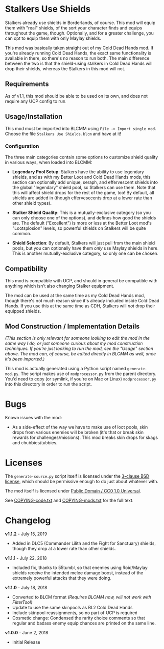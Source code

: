 Stalkers Use Shields
====================

Stalkers already use shields in Borderlands, of course.  This mod will
equip them with "real" shields, of the sort your character finds and equips
throughout the game, though.  Optionally, and for a greater challenge, you
can opt to equip them with only Maylay shields.

This mod was basically taken straight out of my Cold Dead Hands mod.  If
you're already running Cold Dead Hands, the exact same functionality is
available in there, so there's no reason to run both.  The main difference
between the two is that the shield-using stalkers in Cold Dead Hands will
drop their shields, whereas the Stalkers in this mod will not.

Requirements
------------

As of v1.1, this mod should be able to be used on its own, and does not
require any UCP config to run.

Usage/Installation
------------------

This mod must be imported into BLCMM using `File -> Import single mod`.
Choose the file `Stalkers Use Shields.blcm` and have at it!

### Configuration

The three main categories contain some options to customize shield quality
in various ways, when loaded into BLCMM:

* **Legendary Pool Setup**: Stalkers have the ability to use legendary
  shields, and as with my Better Loot and Cold Dead Hands mods, this
  section can optionally add unique, seraph, and effervescent shields into
  the global "legendary" shield pool, so Stalkers can use them.  Note that
  this will affect shield drops for the rest of the game, too!  By default,
  all shields are added in (though effervesecents drop at a lower rate than
  other shield types).

* **Stalker Shield Quality**: This is a mutually-exclusive category (so you can
  only choose one of the options), and defines how good the shields are.
  The default ("Excellent") is more or less at the Better Loot mod's
  "Lootsplosion" levels, so powerful shields on Stalkers will be quite common.

* **Shield Selection**: By default, Stalkers will just pull from the main
  shield pools, but you can optionally have them *only* use Maylay shields
  in here.  This is another mutually-exclusive category, so only one can be
  chosen.

Compatibility
-------------

This mod is compatible with UCP, and should in general be compatible with
anything which isn't also changing Stalker equipment.

The mod can be used at the same time as my Cold Dead Hands mod, though
there's not much reason since it's already included inside Cold Dead Hands.
If you use this at the same time as CDH, Stalkers will *not* drop their
equipped shields.

Mod Construction / Implementation Details
-----------------------------------------

*(This section is only relevant for someone looking to edit the mod in the
same way I do, or just someone curious about my mod construction techniques.
If you're just looking to run the mod, see the "Usage" section above.  The
mod can, of course, be edited directly in BLCMM as well, once it's
been imported.)*

This mod is actually generated using a Python script named `generate-mod.py`.
The script makes use of `modprocessor.py` from the parent directory.  You'd
need to copy (or symlink, if you're on Mac or Linux) `modprocessor.py` into
this directory in order to run the script.

Bugs
====

Known issues with the mod:

* As a side-effect of the way we have to make use of loot pools, skin drops
  from various enemies will be broken (it's that or break skin rewards for
  challenges/missions).  This mod breaks skin drops for skags and
  chubbies/tubbies.

Licenses
========

The `generate-source.py` script itself is licensed under the
[3-clause BSD license](https://opensource.org/licenses/BSD-3-Clause),
which should be permissive enough to do just about whatever with.

The mod itself is licensed under
[Public Domain / CC0 1.0 Universal](https://creativecommons.org/publicdomain/zero/1.0/).

See [COPYING-code.txt](../COPYING-code.txt) and [COPYING-mods.txt](../COPYING-mods.txt)
for the full text.

Changelog
=========

**v1.1.2** - July 15, 2019
 * Added in DLC5 (Commander Lilith and the Fight for Sanctuary) shields, though
   they drop at a lower rate than other shields.

**v1.1.1** - July 22, 2018
 * Included fix, thanks to 55tumbl, so that enemies using Roid/Maylay shields
   receive the intended melee damage boost, instead of the extremely powerful
   attacks that they were doing.

**v1.1.0** - July 18, 2018
 * Converted to BLCM format *(Requires BLCMM now, will not work with FilterTool)*
 * Update to use the same skinpools as BL2 Cold Dead Hands
 * Include skinpool reassignments, so no part of UCP is required
 * Cosmetic change: Condensed the rarity choice comments so that regular
   and badass enemy equip chances are printed on the same line.

**v1.0.0** - June 2, 2018
 * Initial Release
